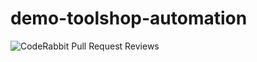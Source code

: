# demo-toolshop-automation

![CodeRabbit Pull Request Reviews](https://img.shields.io/coderabbit/prs/github/IlliaFerents/demo-toolshop-automation?utm_source=oss&utm_medium=github&utm_campaign=IlliaFerents%2Fdemo-toolshop-automation&labelColor=171717&color=FF570A&link=https%3A%2F%2Fcoderabbit.ai&label=CodeRabbit+Reviews)

